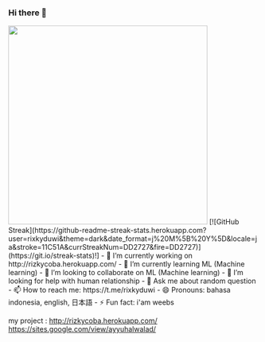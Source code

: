 ### Hi there 👋

<img src="https://github-readme-stats.vercel.app/api?username=rixkyduwi&show_icons=true&theme=ADD_THEME_HERE" width="400">
[![GitHub Streak](https://github-readme-streak-stats.herokuapp.com?user=rixkyduwi&theme=dark&date_format=j%20M%5B%20Y%5D&locale=ja&stroke=11C51A&currStreakNum=DD2727&fire=DD2727)](https://git.io/streak-stats)!]
- 🔭 I’m currently working on http://rizkycoba.herokuapp.com/  
- 🌱 I’m currently learning ML (Machine learning)
- 👯 I’m looking to collaborate on ML (Machine learning)
- 🤔 I’m looking for help with human relationship
- 💬 Ask me about random question
- 📫 How to reach me: https://t.me/rixkyduwi
- 😄 Pronouns: bahasa indonesia, english, 日本語 
- ⚡ Fun fact: i'am weebs 

my project :
http://rizkycoba.herokuapp.com/ 
https://sites.google.com/view/ayyuhalwalad/
